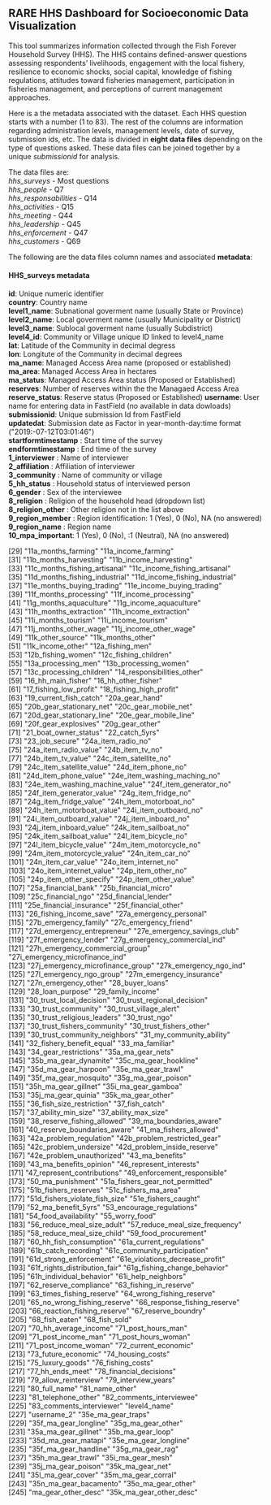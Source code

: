 ## RARE HHS Dashboard for Socioeconomic Data Visualization

This tool summarizes information collected through the Fish Forever Household Survey (HHS). The HHS contains defined-answer questions assessing respondents’ livelihoods, engagement with the local fishery, resilience to economic shocks, social capital, knowledge of fishing regulations, attitudes toward fisheries management, participation in fisheries management, and perceptions of current management approaches.

Here is a the metadata associated with the dataset. Each HHS question starts with a number (1 to 83). The rest of the columns are information regarding administration levels, management levels, date of survey, submission ids, etc. The data is divided in **eight data files** depending on the type of questions asked. These data files can be joined together by a unique *submissionid* for analysis.

The data files are:       
*hhs_surveys* - Most questions         
*hhs_people* - Q7     
*hhs_responsabilities* - Q14      
*hhs_activities* - Q15      
*hhs_meeting* - Q44     
*hhs_leadership* - Q45      
*hhs_enforcement* - Q47         
*hhs_customers* - Q69     

The following are the data files column names and associated **metadata**:

#### HHS_surveys metadata

**id**:  Unique numeric identifier  
**country**: Country name    
**level1_name**: Subnational goverment name (usually State or Province)    
**level2_name**: Local goverment name (usually Municipality or District)     
**level3_name**: Sublocal goverment name (usually Subdistrict)     
**level4_id**: Community or Village unique ID linked to level4_name      
**lat**: Latitude of the Community in decimal degress      
**lon**: Longitute of the Community in decimal degrees       
**ma_name**: Managed Access Area name (proposed or established)        
**ma_area**: Managed Access Area in hectares   
**ma_status**: Managed Access Area status (Proposed or Established)       
**reserves**: Number of reserves within the the Managaed Access Area         
**reserve_status**: Reserve status (Proposed or Established)
**username**: User name for entering data in FastField (no available in data dowloads)   
**submissionid**: Unique submission Id from FastField    
**updatedat**: Submission date as Factor in year-month-day:time format ("2019:-07-12T03:01:46")   
**startformtimestamp** : Start time of the survey     
**endformtimestamp** : End time of the survey       
**1_interviewer** : Name of interviewer   
**2_affiliation** : Affiliation of interviewer       
**3_community** : Name of community or village    
**5_hh_status** : Household status of interviewed person                        
**6_gender** : Sex of the interviewee   
**8_religion** : Religion of the household head (dropdown list)   
**8_religion_other** : Other religion not in the list above     
**9_region_member** : Region identification: 1 (Yes), 0 (No), NA (no answered)    
**9_region_name** : Region name   
**10_mpa_important**: 1 (Yes), 0 (No), :1 (Neutral), NA (no answered) 

 [29] "11a_months_farming"               "11a_income_farming"              
 [31] "11b_months_harvesting"            "11b_income_harvesting"           
 [33] "11c_months_fishing_artisanal"     "11c_income_fishing_artisanal"    
 [35] "11d_months_fishing_industrial"    "11d_income_fishing_industrial"   
 [37] "11e_months_buying_trading"        "11e_income_buying_trading"       
 [39] "11f_months_processing"            "11f_income_processing"           
 [41] "11g_months_aquaculture"           "11g_income_aquaculture"          
 [43] "11h_months_extraction"            "11h_income_extraction"           
 [45] "11i_months_tourism"               "11i_income_tourism"              
 [47] "11j_months_other_wage"            "11j_income_other_wage"           
 [49] "11k_other_source"                 "11k_months_other"                
 [51] "11k_income_other"                 "12a_fishing_men"                 
 [53] "12b_fishing_women"                "12c_fishing_children"            
 [55] "13a_processing_men"               "13b_processing_women"            
 [57] "13c_processing_children"          "14_responsibilities_other"       
 [59] "16_hh_main_fisher"                "16_hh_other_fisher"              
 [61] "17_fishing_low_profit"            "18_fishing_high_profit"          
 [63] "19_current_fish_catch"            "20a_gear_hand"                   
 [65] "20b_gear_stationary_net"          "20c_gear_mobile_net"             
 [67] "20d_gear_stationary_line"         "20e_gear_mobile_line"            
 [69] "20f_gear_explosives"              "20g_gear_other"                  
 [71] "21_boat_owner_status"             "22_catch_5yrs"                   
 [73] "23_job_secure"                    "24a_item_radio_no"               
 [75] "24a_item_radio_value"             "24b_item_tv_no"                  
 [77] "24b_item_tv_value"                "24c_item_satellite_no"           
 [79] "24c_item_satellite_value"         "24d_item_phone_no"               
 [81] "24d_item_phone_value"             "24e_item_washing_maching_no"     
 [83] "24e_item_washing_machine_value"   "24f_item_generator_no"           
 [85] "24f_item_generator_value"         "24g_item_fridge_no"              
 [87] "24g_item_fridge_value"            "24h_item_motorboat_no"           
 [89] "24h_item_motorboat_value"         "24i_item_outboard_no"            
 [91] "24i_item_outboard_value"          "24j_item_inboard_no"             
 [93] "24j_item_inboard_value"           "24k_item_sailboat_no"            
 [95] "24k_item_sailboat_value"          "24l_item_bicycle_no"             
 [97] "24l_item_bicycle_value"           "24m_item_motorcycle_no"          
 [99] "24m_item_motorcycle_value"        "24n_item_car_no"                 
[101] "24n_item_car_value"               "24o_item_internet_no"            
[103] "24o_item_internet_value"          "24p_item_other_no"               
[105] "24p_item_other_specify"           "24p_item_other_value"            
[107] "25a_financial_bank"               "25b_financial_micro"             
[109] "25c_financial_ngo"                "25d_financial_lender"            
[111] "25e_financial_insurance"          "25f_financial_other"             
[113] "26_fishing_income_save"           "27a_emergency_personal"          
[115] "27b_emergency_family"             "27c_emergency_friend"            
[117] "27d_emergency_entrepreneur"       "27e_emergency_savings_club"      
[119] "27f_emergency_lender"             "27g_emergency_commercial_ind"    
[121] "27h_emergency_commercial_group"   "27i_emergency_microfinance_ind"  
[123] "27j_emergency_microfinance_group" "27k_emergency_ngo_ind"           
[125] "27l_emergency_ngo_group"          "27m_emergency_insurance"         
[127] "27n_emergency_other"              "28_buyer_loans"                  
[129] "28_loan_purpose"                  "29_family_income"                
[131] "30_trust_local_decision"          "30_trust_regional_decision"      
[133] "30_trust_community"               "30_trust_village_alert"          
[135] "30_trust_religious_leaders"       "30_trust_ngo"                    
[137] "30_trust_fishers_community"       "30_trust_fishers_other"          
[139] "30_trust_community_neighbors"     "31_my_community_ability"         
[141] "32_fishery_benefit_equal"         "33_ma_familiar"                  
[143] "34_gear_restrictions"             "35a_ma_gear_nets"                
[145] "35b_ma_gear_dynamite"             "35c_ma_gear_hookline"            
[147] "35d_ma_gear_harpoon"              "35e_ma_gear_trawl"               
[149] "35f_ma_gear_mosquito"             "35g_ma_gear_poison"              
[151] "35h_ma_gear_gillnet"              "35i_ma_gear_gamboa"              
[153] "35j_ma_gear_quinia"               "35k_ma_gear_other"               
[155] "36_fish_size_restriction"         "37_fish_catch"                   
[157] "37_ability_min_size"              "37_ability_max_size"             
[159] "38_reserve_fishing_allowed"       "39_ma_boundaries_aware"          
[161] "40_reserve_boundaries_aware"      "41_ma_fishers_allowed"           
[163] "42a_problem_regulation"           "42b_problem_restricted_gear"     
[165] "42c_problem_undersize"            "42d_problem_inside_reserve"      
[167] "42e_problem_unauthorized"         "43_ma_benefits"                  
[169] "43_ma_benefits_opinion"           "46_represent_interests"          
[171] "47_represent_contributions"       "49_enforcement_responsible"      
[173] "50_ma_punishment"                 "51a_fishers_gear_not_permitted"  
[175] "51b_fishers_reserves"             "51c_fishers_ma_area"             
[177] "51d_fishers_violate_fish_size"    "51e_fishers_caught"              
[179] "52_ma_benefit_5yrs"               "53_encourage_regulations"        
[181] "54_food_availability"             "55_worry_food"                   
[183] "56_reduce_meal_size_adult"        "57_reduce_meal_size_frequency"   
[185] "58_reduce_meal_size_child"        "59_food_procurement"             
[187] "60_hh_fish_consumption"           "61a_current_regulations"         
[189] "61b_catch_recording"              "61c_community_participation"     
[191] "61d_strong_enforcement"           "61e_violations_decrease_profit"  
[193] "61f_rights_distribution_fair"     "61g_fishing_change_behavior"     
[195] "61h_individual_behavior"          "61i_help_neighbors"              
[197] "62_reserve_compliance"            "63_fishing_in_reserve"           
[199] "63_times_fishing_reserve"         "64_wrong_fishing_reserve"        
[201] "65_no_wrong_fishing_reserve"      "66_response_fishing_reserve"     
[203] "66_reaction_fishing_reserve"      "67_reserve_boundry"              
[205] "68_fish_eaten"                    "68_fish_sold"                    
[207] "70_hh_average_income"             "71_post_hours_man"               
[209] "71_post_income_man"               "71_post_hours_woman"             
[211] "71_post_income_woman"             "72_current_economic"             
[213] "73_future_economic"               "74_housing_costs"                
[215] "75_luxury_goods"                  "76_fishing_costs"                
[217] "77_hh_ends_meet"                  "78_financial_decisions"          
[219] "79_allow_reinterview"             "79_interview_years"              
[221] "80_full_name"                     "81_name_other"                   
[223] "81_telephone_other"               "82_comments_interviewee"         
[225] "83_comments_interviewer"          "level4_name"                     
[227] "username_2"                       "35e_ma_gear_traps"               
[229] "35f_ma_gear_longline"             "35g_ma_gear_other"               
[231] "35a_ma_gear_gillnet"              "35b_ma_gear_loop"                
[233] "35d_ma_gear_matapi"               "35e_ma_gear_longline"            
[235] "35f_ma_gear_handline"             "35g_ma_gear_rag"                 
[237] "35h_ma_gear_trawl"                "35i_ma_gear_mesh"                
[239] "35j_ma_gear_poison"               "35k_ma_gear_net"                 
[241] "35l_ma_gear_cover"                "35m_ma_gear_corral"              
[243] "35n_ma_gear_bacamento"            "35o_ma_gear_other"               
[245] "ma_gear_other_desc"               "35k_ma_gear_other_desc"     

